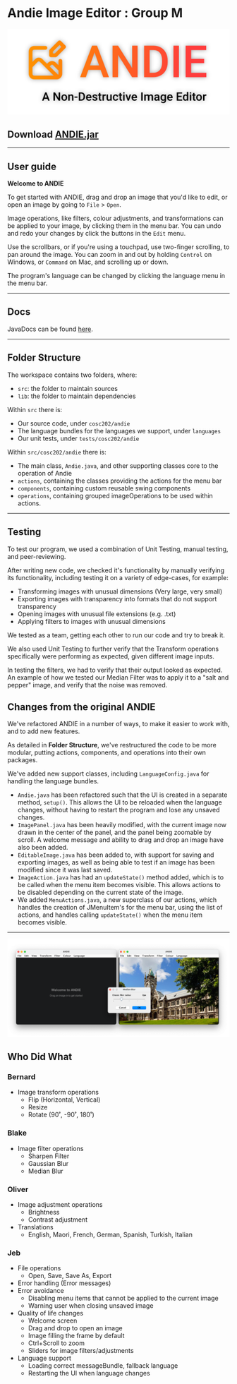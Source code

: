 # __Andie Image Editor__ : Group M

![Andie: A Non-Destructive Image Editor](.ReadmeAssets/Andie_Title.png)

## Download [ANDIE.jar](https://cosc202-m.cspages.otago.ac.nz/andie/Andie.jar)

---

## User guide 

__Welcome to ANDIE__

To get started with ANDIE, drag and drop an image that you'd like to edit, or open an image by going to `File` > `Open`.

Image operations, like filters, colour adjustments, and transformations can be applied to your image, by clicking them in the menu bar. You can undo and redo your changes by click the buttons in the `Edit` menu.

Use the scrollbars, or if you're using a touchpad, use two-finger scrolling, to pan around the image. You can zoom in and out by holding `Control` on Windows, or `Command` on Mac, and scrolling up or down.

The program's language can be changed by clicking the language menu in the menu bar.

---
## Docs
JavaDocs can be found [here](https://cosc202-m.cspages.otago.ac.nz/andie/docs).

---
## Folder Structure

The workspace contains two folders, where:

- `src`: the folder to maintain sources
- `lib`: the folder to maintain dependencies

Within `src` there is:

- Our source code, under `cosc202/andie`
- The language bundles for the languages we support, under `languages`
- Our unit tests, under `tests/cosc202/andie`

Within `src/cosc202/andie` there is:

- The main class, `Andie.java`, and other supporting classes core to the operation of Andie
- `actions`, containing the classes providing the actions for the menu bar 
- `components`, containing custom reusable swing components
- `operations`, containing grouped imageOperations to be used within actions.

---
## Testing
To test our program, we used a combination of Unit Testing, manual testing, and peer-reviewing.

After writing new code, we checked it's functionality by manually verifying its functionality, including testing it on a variety of edge-cases, for example:
- Transforming images with unusual dimensions (Very large, very small)
- Exporting images with transparency into formats that do not support transparency
- Opening images with unusual file extensions (e.g. .txt)
- Applying filters to images with unusual dimensions

We tested as a team, getting each other to run our code and try to break it.

We also used Unit Testing to further verify that the Transform operations specifically were performing as expected, given different image inputs.

In testing the filters, we had to verify that their output looked as expected. An example of how we tested our Median Filter was to apply it to a "salt and pepper" image, and verify that the noise was removed.

## Changes from the original ANDIE
We've refactored ANDIE in a number of ways, to make it easier to work with, and to add new features. 

As detailed in **Folder Structure**, we've restructured the code to be more modular, putting actions, components, and operations into their own packages.

We've added new support classes, including `LanguageConfig.java` for handling the language bundles.
- `Andie.java` has been refactored such that the UI is created in a separate method, `setup()`. This allows the UI to be reloaded when the language changes, without having to restart the program and lose any unsaved changes.
- `ImagePanel.java` has been heavily modified, with the current image now drawn in the center of the panel, and the panel being zoomable by scroll. A welcome message and ability to drag and drop an image have also been added.
- `EditableImage.java` has been added to, with support for saving and exporting images, as well as being able to test if an image has been modified since it was last saved.
- `ImageAction.java` has had an `updateState()` method added, which is to be called when the menu item becomes visible. This allows actions to be disabled depending on the current state of the image.
- We added `MenuActions.java`, a new superclass of our actions, which handles the creation of JMenuItem's for the menu bar, using the list of actions, and handles calling `updateState()` when the menu item becomes visible.

---

![Andie](.ReadmeAssets/Andie_Example_Image.png)
## Who Did What
### Bernard
- Image transform operations
	- Flip (Horizontal, Vertical)
	- Resize
	- Rotate (90˚, -90˚, 180˚)
### Blake
- Image filter operations
	- Sharpen Filter
	- Gaussian Blur
	- Median Blur
### Oliver
- Image adjustment operations
	- Brightness
	- Contrast adjustment
- Translations
	- English, Maori, French, German, Spanish, Turkish, Italian
### Jeb
- File operations
	- Open, Save, Save As, Export
- Error handling (Error messages)
- Error avoidance
	- Disabling menu items that cannot be applied to the current image
	- Warning user when closing unsaved image
- Quality of life changes
	- Welcome screen
	- Drag and drop to open an image
	- Image filling the frame by default
	- Ctrl+Scroll to zoom
	- Sliders for image filters/adjustments
- Language support
	- Loading correct messageBundle, fallback language
	- Restarting the UI when language changes